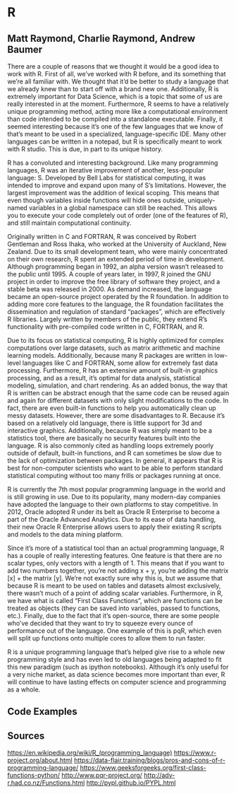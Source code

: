 # R

## Matt Raymond, Charlie Raymond, Andrew Baumer

There are a couple of reasons that we thought it would be a good idea to work with R. First of all, we’ve worked with R before, and its something that we’re all familiar with. We thought that it’d be better to study a language that we already knew than to start off with a brand new one. Additionally, R is extremely important for Data Science, which is a topic that some of us are really interested in at the moment. Furthermore, R seems to have a relatively unique programming method, acting more like a computational environment than code intended to be compiled into a standalone executable. Finally, it seemed interesting because it’s one of the few languages that we know of that’s meant to be used in a specialized, language-specific IDE. Many other languages can be written in a notepad, but R is specifically meant to work with R studio. This is due, in part to its unique history.

R has a convoluted and interesting background. Like many programming languages, R was an iterative improvement of another, less-popular language: S. Developed by Bell Labs for statistical computing, it was intended to improve and expand upon many of S’s limitations. However, the largest improvement was the addition of lexical scoping. This means that even though variables inside functions will hide ones outside, uniquely-named variables in a global namespace can still be reached. This allows you to execute your code completely out of order (one of the features of R), and still maintain computational continuity.

Originally written in C and FORTRAN, R was conceived by Robert Gentleman and Ross Ihaka, who worked at the University of Auckland, New Zealand. Due to its small development team, who were mainly concentrated on their own research, R spent an extended period of time in development. Although programming began in 1992, an alpha version wasn’t released to the public until 1995. A couple of years later, in 1997, R joined the GNU project in order to improve the free library of software they project, and a stable beta was released in 2000. As demand increased, the language became an open-source project operated by the R foundation. In addition to adding more core features to the language, the R foundation facilitates the dissemination and regulation of standard “packages”, which are effectively R libraries. Largely written by members of the public, they extend R’s functionality with pre-compiled code written in C, FORTRAN, and R.

Due to its focus on statistical computing, R is highly optimized for complex computations over large datasets, such as matrix arithmetic and machine learning models. Additionally, because many R packages are written in low-level languages like C and FORTRAN, some allow for extremely fast data processing. Furthermore, R has an extensive amount of built-in graphics processing, and as a result, it’s optimal for data analysis, statistical modeling, simulation, and chart rendering. As an added bonus, the way that R is written can be abstract enough that the same code can be reused again and again for different datasets with only slight modifications to the code. In fact, there are even built-in functions to help you automatically clean up messy datasets. However, there are some disadvantages to R. Because it’s based on a relatively old language, there is little support for 3d and interactive graphics. Additionally, because R was simply meant to be a statistics tool, there are basically no security features built into the language. R is also commonly cited as handling loops extremely poorly outside of default, built-in functions, and R can sometimes be slow due to the lack of optimization between packages. In general, it appears that R is best for non-computer scientists who want to be able to perform standard statistical computing without too many frills or packages running at once.

R is currently the 7th most popular programming language in the world and is still growing in use. Due to its popularity, many modern-day companies have adopted the language to their own platforms to stay competitive. In 2012, Oracle adopted R under its belt as Oracle R Enterprise to become a part of the Oracle Advanced Analytics. Due to its ease of data handling, their new Oracle R Enterprise allows users to apply their existing R scripts and models to the data mining platform.

Since it’s more of a statistical tool than an actual programming language, R has a couple of really interesting features. One feature is that there are no scalar types, only vectors with a length of 1. This means that if you want to add two numbers together, you’re not adding x + y, you’re adding the matrix [x] + the matrix [y]. We’re not exactly sure why this is, but we assume that because R is meant to be used on tables and datasets almost exclusively, there wasn’t much of a point of adding scalar variables. Furthermore, in R, we have what is called “First Class Functions”, which are functions can be treated as objects (they can be saved into variables, passed to functions, etc.). Finally, due to the fact that it’s open-source, there are some people who’ve decided that they want to try to squeeze every ounce of performance out of the language. One example of this is pqR, which even will split up functions onto multiple cores to allow them to run faster.

R is a unique programming language that’s helped give rise to a whole new programming style and has even led to old languages being adapted to fit this new paradigm (such as ipython notebooks). Although it’s only useful for a very niche market, as data science becomes more important than ever, R will continue to have lasting effects on computer science and programming as a whole.


## Code Examples



## Sources
https://en.wikipedia.org/wiki/R_(programming_language)
https://www.r-project.org/about.html
https://data-flair.training/blogs/pros-and-cons-of-r-programming-language/
https://www.geeksforgeeks.org/first-class-functions-python/
http://www.pqr-project.org/
http://adv-r.had.co.nz/Functions.html
http://pypl.github.io/PYPL.html

